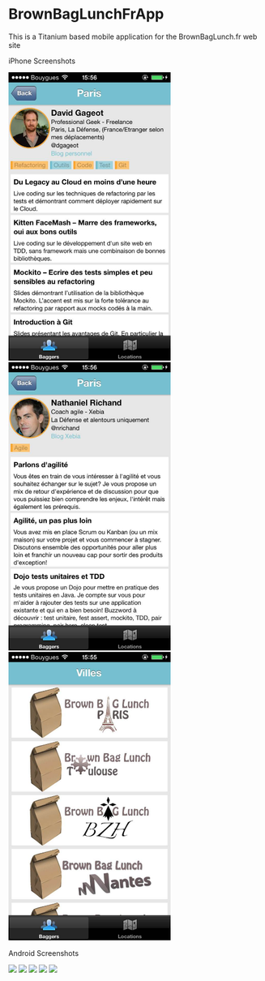 BrownBagLunchFrApp
================

This is a Titanium based mobile application for the BrownBagLunch.fr web site

iPhone Screenshots

<img src="https://github.com/nadouani/BrownBagLunchFrApp/raw/master/doc/images/iphone/bagger1.jpg" width="320"> 
<img src="https://github.com/nadouani/BrownBagLunchFrApp/raw/master/doc/images/iphone/bagger2.jpg" width="320"> 
<img src="https://github.com/nadouani/BrownBagLunchFrApp/raw/master/doc/images/iphone/villes.jpg" width="320"> 


Android Screenshots

<img src="https://github.com/nadouani/BrownBagLunchFrApp/raw/master/doc/images/android/villes.jpg" width="320">
<img src="https://github.com/nadouani/BrownBagLunchFrApp/raw/master/doc/images/android/baggers-paris.jpg" width="320">
<img src="https://github.com/nadouani/BrownBagLunchFrApp/raw/master/doc/images/android/baggers-lyon.jpg" width="320">
<img src="https://github.com/nadouani/BrownBagLunchFrApp/raw/master/doc/images/android/bagger1.jpg" width="320"> 
<img src="https://github.com/nadouani/BrownBagLunchFrApp/raw/master/doc/images/android/bagger3.jpg" width="320"> 
 
